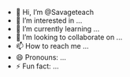 - 👋 Hi, I’m @Savageteach
- 👀 I’m interested in ...
- 🌱 I’m currently learning ...
- 💞️ I’m looking to collaborate on ...
- 📫 How to reach me ...
- 😄 Pronouns: ...
- ⚡ Fun fact: ...

<!---
Savageteach/Savageteach is a ✨ special ✨ repository because its `README.md` (this file) appears on your GitHub profile.
You can click the Preview link to take a look at your changes.
--->
